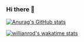 ### Hi there 👋

<!--
**GhxstlyJared/GhxstlyJared** is a ✨ _special_ ✨ repository because its `README.md` (this file) appears on your GitHub profile.

Here are some ideas to get you started:

- 🔭 I’m currently working on ...
- 🌱 I’m currently learning ...
- 👯 I’m looking to collaborate on ...
- 🤔 I’m looking for help with ...
- 💬 Ask me about ...
- 📫 How to reach me: ...
- 😄 Pronouns: ...
- ⚡ Fun fact: ...
-->
[![Anurag's GitHub stats](https://github-readme-stats.vercel.app/api?username=GhxstlyJared&show_icons=true&theme=great-gatsby&count_private=true&$card_width=1000$include_all_commits=true&line_height=35)]([https://www.linkedin.com/in/kuznetsovivandev])

[![willianrod's wakatime stats](https://github-readme-stats.vercel.app/api/wakatime?username=GhxstlyJared)](https://github.com/anuraghazra/github-readme-stats)
